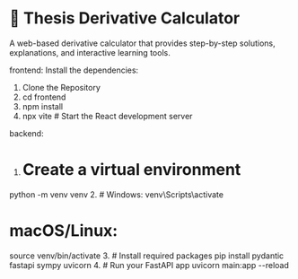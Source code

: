 # 📘 Thesis Derivative Calculator

A web-based derivative calculator that provides step-by-step solutions, explanations, and interactive learning tools.

frontend:
Install the dependencies:
1. Clone the Repository
2. cd frontend
3. npm install
4. npx vite # Start the React development server

backend:
1. # Create a virtual environment
  python -m venv venv
2. # Windows:
  venv\Scripts\activate
  # macOS/Linux:
  source venv/bin/activate
3. # Install required packages
  pip install pydantic fastapi sympy uvicorn
4. # Run your FastAPI app
uvicorn main:app --reload
